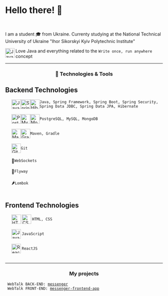 # Hello there! 👋

<br/>

I am a student 🎓 from Ukraine. Currenty studying at the National Technical University of Ukraine "Ihor Sikorskyi Kyiv Polytechnic Institute"

<img align="left" alt="Java" width="30px" src="https://cdn.jsdelivr.net/gh/devicons/devicon/icons/java/java-original.svg"/> Love Java and everything related to the `Write once, run anywhere` concept

---

<div align="center">
  <h3>🔧 Technologies & Tools</h3>
</div>

## Backend Technologies

<ul style="list-style-type: disc; padding-left: 20px;">
  <li style="display: flex; align-items: center;">
    <img align="center" alt="Java" height="30px" src="https://cdn.jsdelivr.net/gh/devicons/devicon/icons/java/java-original.svg"/>
    <img align="center" alt="Spring Boot, Spring Security" height="30px" src="https://cdn.jsdelivr.net/gh/devicons/devicon@latest/icons/spring/spring-original.svg" />
    <img align="center" alt="Hibernate" height="30px" src="https://cdn.jsdelivr.net/gh/devicons/devicon@latest/icons/hibernate/hibernate-original.svg" />
    <code>Java, Spring Framework, Spring Boot, Spring Security, Spring Data JDBC, Spring Data JPA, Hibernate</code>
  </li>
  <br/>
  <li style="display: flex; align-items: center;">
    <img align="center" alt="PostgreSQL" height="30px" src="https://cdn.jsdelivr.net/gh/devicons/devicon@latest/icons/postgresql/postgresql-original.svg" />
    <img align="center" alt="MySQL" height="30px" src="https://cdn.jsdelivr.net/gh/devicons/devicon@latest/icons/mysql/mysql-original.svg" />
    <img align="center" alt="MongoDB" height="30px" src="https://cdn.jsdelivr.net/gh/devicons/devicon@latest/icons/mongodb/mongodb-original.svg" />
    <code>PostgreSQL, MySQL, MongoDB</code>
  </li>
  <br/>
  <li style="display: flex; align-items: center;">
    <img align="center" alt="Maven" height="30px" src="https://cdn.jsdelivr.net/gh/devicons/devicon@latest/icons/maven/maven-original.svg" />
    <img align="center" alt="Gradle" height="30px" src="https://cdn.jsdelivr.net/gh/devicons/devicon@latest/icons/gradle/gradle-original.svg" />
    <code>Maven, Gradle</code>
  </li>
  <br/>
  <li style="display: flex; align-items: center;">
    <img align="center" alt="Git" height="30px" src="https://cdn.jsdelivr.net/gh/devicons/devicon@latest/icons/git/git-original.svg" />
    <code>Git</code>
  </li>
  <br/>
  <li style="display: flex; align-items: center;">
    💬 <code>WebSockets</code>
  </li>
  <br/>
  <li style="display: flex; align-items: center;">
    🪽 <code>Flyway</code>
  </li>
  <br/>
  <li style="display: flex; align-items: center;">
    🌶️ <code>Lombok</code>
  </li>
  <br/>
</ul>

## Frontend Technologies

<ul style="list-style-type: disc; padding-left: 20px;">
  <li style="display: flex; align-items: center;">
    <img align="left" alt="HTML" width="30px" src="https://cdn.jsdelivr.net/gh/devicons/devicon@latest/icons/html5/html5-original.svg" />
    <img align="left" alt="CSS" width="30px" src="https://cdn.jsdelivr.net/gh/devicons/devicon@latest/icons/css3/css3-original.svg" />
    <code>HTML, CSS</code>
  </li>
  <br/>
  <li style="display: flex; align-items: center;">
    <img align="left" alt="JavaScript" width="30px" src="https://cdn.jsdelivr.net/gh/devicons/devicon@latest/icons/javascript/javascript-original.svg" />
    <code>JavaScript</code>
  </li>
  <br/>
  <li style="display: flex; align-items: center;">
    <img align="left" alt="ReactJS" width="30px" src="https://cdn.jsdelivr.net/gh/devicons/devicon@latest/icons/react/react-original.svg" />
    <code>ReactJS</code>
  </li>
  <br/>
</ul>

---

<div align="center">
  <h3>My projects</h3>
</div>

<code> WebTalk BACK-END: [messenger](https://github.com/AndriiHliuza/messenger/tree/dev)</code><br>
<code> WebTalk FRONT-END: [messenger-frontend-app](https://github.com/AndriiHliuza/messenger-frontend-app/tree/dev)</code><br>
